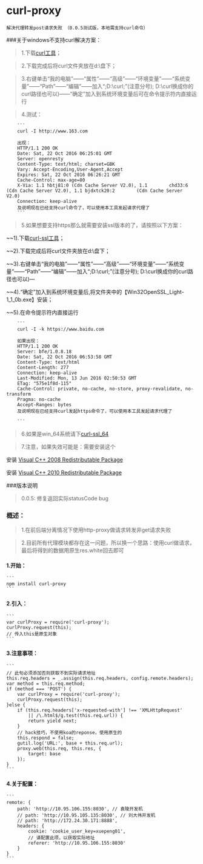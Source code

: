 # curl-proxy
	解决代理转发post请求失败 （0.0.5测试版，本地需支持curl命令）

###关于windows不支持curl解决方案：
> 1.下载[curl工具](https://pan.baidu.com/s/1mhH0SGC)；

> 2.下载完成后将curl文件夹放在d:\盘下；

> 3.右键单击“我的电脑”——“属性”——“高级”——“环境变量”——“系统变量”——“Path”——“编辑”——加入“;D:\curl;”(注意分号); D:\curl换成你的curl路径也可以)——“确定”加入到系统环境变量后可在命令提示符内直接运行

> 4.测试：
		
		```
		curl -I http://www.163.com
		
		出现：
		HTTP/1.1 200 OK
		Date: Sat, 22 Oct 2016 06:25:01 GMT
		Server: openresty
		Content-Type: text/html; charset=GBK
		Vary: Accept-Encoding,User-Agent,Accept
		Expires: Sat, 22 Oct 2016 06:26:21 GMT
		Cache-Control: max-age=80
		X-Via: 1.1 hbtj81:0 (Cdn Cache Server V2.0), 1.1 		chd33:6 (Cdn Cache Server V2.0), 1.1 bjdxtck20:2 		(Cdn Cache Server V2.0)
		Connection: keep-alive
		及说明现在已经支持curl命令了，可以使用本工具发起请求代理了
		```
		
>5.如果想要支持https那么就需要安装ssl版本的了，请按照以下方案：
	
~~1).下载[curl-ssl工具](https://pan.baidu.com/s/1o8vsyjK)；

~~2).下载完成后将curl文件夹放在d:\盘下；

~~3).右键单击“我的电脑”——“属性”——“高级”——“环境变量”——“系统变量”——“Path”——“编辑”——加入“;D:\curl;”(注意分号); D:\curl换成你的curl路径也可以)—

~~4).“确定”加入到系统环境变量后,将文件夹中的【Win32OpenSSL_Light-1_1_0b.exe】安装；

~~5).在命令提示符内直接运行
		
		```
		curl -I -k https://www.baidu.com
		
		如果出现：
		HTTP/1.1 200 OK
		Server: bfe/1.0.8.18
		Date: Sat, 22 Oct 2016 06:53:58 GMT
		Content-Type: text/html
		Content-Length: 277
		Connection: keep-alive
		Last-Modified: Mon, 13 Jun 2016 02:50:53 GMT
		ETag: "575e1f8d-115"
		Cache-Control: private, no-cache, no-store, proxy-revalidate, no-transform
		Pragma: no-cache
		Accept-Ranges: bytes
		及说明现在已经支持curl发起https命令了，可以使用本工具发起请求代理了

		```
		
>6.如果是win_64系统请下[curl-ssl_64](https://pan.baidu.com/s/1eS6xZcY)

>7.注意，如果失效可能是：需要安装这个

安装 [Visual C++ 2008 Redistributable Package](http://www.microsoft.com/en-us/download/details.aspx?id=15336)

安装 [Visual C++ 2010 Redistributable Package](http://www.microsoft.com/en-us/download/details.aspx?id=14632)

###版本说明
> 0.0.5: 修复返回实际statusCode  bug

### 概述：
> 1.在前后端分离情况下使用http-proxy做请求转发非get请求失败

> 2.目前所有代理模块都存在这一问题，所以换一个思路：使用curl做请求，最后将得到的数据用原生res.white回去即可

#### 1.开始：

	```
	npm install curl-proxy
	```
#### 2.引入：

	```
	var curlProxy = require('curl-proxy');
	curlProxy.request(this);
	// 传入this是原生对象
	```
#### 3.注意事项：

	```
	// 此句必须添加否则获取不到实际请求地址
	this.req.headers = _.assign(this.req.headers, config.remote.headers);
    var method = this.req.method;
    if (method === 'POST') {
        var curlProxy = require('curl-proxy');
        curlProxy.request(this);
    }else {
        if (this.req.headers['x-requested-with'] !== 'XMLHttpRequest'
            || /\.html$/g.test(this.req.url)) {
            return yield next;
        }
        // hack技巧，不使用koa的reponse，使用原生的
        this.respond = false;
        gutil.log('URL:', base + this.req.url);
        proxy.web(this.req, this.res, {
            target: base
        });
    }
	```
#### 4.关于配置：

	```
	remote: {
        path: 'http://10.95.106.155:8030', // 袁陵开发机
        // path: 'http://10.95.105.135:8030', // 刘大伟开发机
        // path: 'http://172.24.30.171:8888',
        headers: {
            cookie: 'cookie_user_key=xuepeng01',
            // 请配置此项，以获取实际地址
            referer: 'http://10.95.106.155:8030'
        }
    }
	```
